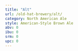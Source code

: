 ```yaml
---
title: "Alt"
url: /old-hat-brewery/alt/
category: North American Ale
style: American-Style Brown Ale
abv: 0
ibu: 0
srm: 0
upc: 0
---
```


